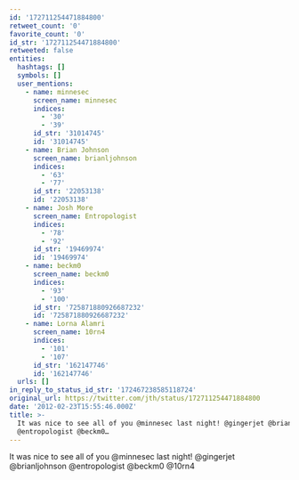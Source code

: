 ```yaml
---
id: '172711254471884800'
retweet_count: '0'
favorite_count: '0'
id_str: '172711254471884800'
retweeted: false
entities:
  hashtags: []
  symbols: []
  user_mentions:
    - name: minnesec
      screen_name: minnesec
      indices:
        - '30'
        - '39'
      id_str: '31014745'
      id: '31014745'
    - name: Brian Johnson
      screen_name: brianljohnson
      indices:
        - '63'
        - '77'
      id_str: '22053138'
      id: '22053138'
    - name: Josh More
      screen_name: Entropologist
      indices:
        - '78'
        - '92'
      id_str: '19469974'
      id: '19469974'
    - name: beckm0
      screen_name: beckm0
      indices:
        - '93'
        - '100'
      id_str: '725871880926687232'
      id: '725871880926687232'
    - name: Lorna Alamri
      screen_name: 10rn4
      indices:
        - '101'
        - '107'
      id_str: '162147746'
      id: '162147746'
  urls: []
in_reply_to_status_id_str: '172467238585118724'
original_url: https://twitter.com/jth/status/172711254471884800
date: '2012-02-23T15:55:46.000Z'
title: >-
  It was nice to see all of you @minnesec last night! @gingerjet @brianljohnson
  @entropologist @beckm0…
---
```


It was nice to see all of you @minnesec last night! @gingerjet @brianljohnson @entropologist @beckm0 @10rn4